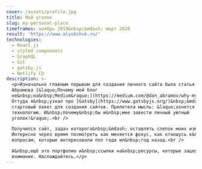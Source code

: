 ```yaml
---
cover: /assets/profile.jpg
title: Мой уголок
slug: my-personal-place
timeframes: ноябрь 2019&nbsp;&mdash; март 2020
result: 'https://www.alyubchuk.ru/'
technologies:
  - React.js
  - styled components
  - GraphQL
  - Git
  - gatsby.js
  - Netlify CD
description: >-
  <p>Изначально главным порывом для создания личного сайта была статья Дэна
  Абрамова [&laquo;Почему мой блог
  не&nbsp;на&nbsp;Medium&raquo;](https://medium.com/@dan_abramov/why-my-new-blog-isnt-on-medium-3b280282fbae).
  Оттуда я&nbsp;узнал про [Gatsby](https://www.gatsbyjs.org/)&nbsp;&mdash;
  стартовый пакет для создания сайтов. Прилетела мысль: &laquo;хочется пощупать
  технологию. И&nbsp;почему&nbsp;бы и&nbsp;мне завести личный уютный
  уголок!&raquo;.<br />

  Получился сайт, задач которого&nbsp;&mdash; оставлять слепок моих изменений.
  Интересно через время посмотреть как меняется фокус, как отношусь к&nbsp;тем
  вопросам, которые интересовали пол года ил&nbsp;год назад.<br />

  А&nbsp;ещё это портфолио и&nbsp;ссылки на&nbsp;ресурсы, которые зацепляли
  внимание. Наслаждайтесь.</p>
---
```


